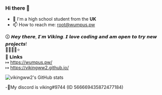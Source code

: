 ### Hi there 👋

<!--
**vikingww2/vikingww2** is a ✨ _special_ ✨ repository because its `README.md` (this file) appears on your GitHub profile.

Here are some ideas to get you started:
-->
- 🔭 I'm a high school student from the **UK**
- 📫 How to reach me: root@wumpus.pw

🛈 𝙃𝙚𝙮 𝙩𝙝𝙚𝙧𝙚, 𝙄'𝙢 𝙑𝙞𝙠𝙞𝙣𝙜. 𝙄 𝙡𝙤𝙫𝙚 𝙘𝙤𝙙𝙞𝙣𝙜 𝙖𝙣𝙙 𝙖𝙢 𝙤𝙥𝙚𝙣 𝙩𝙤 𝙩𝙧𝙮 𝙣𝙚𝙬 𝙥𝙧𝙤𝙟𝙚𝙘𝙩𝙨! <br>
᲼᲼᲼᲼⭐<br>
🔗 𝗟𝗶𝗻𝗸𝘀 <br>
↦ https://wumpus.pw/ <br>
↦ https://vikingww2.github.io/ <br>

![vikingww2's GitHub stats](https://github-readme-stats.vercel.app/api?username=vikingww2&show_icons=true&hide_border=true&icon_color=ffffff&bg_color=30,e4473c,ff0000&title_color=fff&text_color=fff)

-💬My discord is viking#9744 (ID 566669435872477184)

